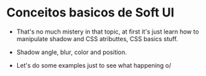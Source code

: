 # Conceitos basicos de Soft UI
- That's no much mistery in that topic, at first it's just learn how to manipulate shadow and CSS atributtes, CSS basics stuff.

- Shadow angle, blur, color and position.
- Let's do some examples just to see what happening o/
